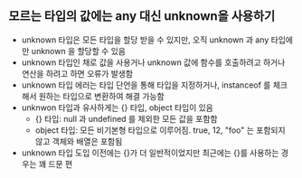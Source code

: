 ## 모르는 타입의 값에는 any 대신 unknown을 사용하기

- unknown 타입은 모든 타입을 할당 받을 수 있지만, 오직 unknown 과 any 타입에만 unknown 을 할당할 수 있음
- unknown 타입인 채로 값을 사용거나 unknown 값에 함수를 호출하려고 하거나 연산을 하려고 하면 오류가 발생함
- unknown 타입 에러는 타입 단언을 통해 타입을 지정하거나, instanceof 를 체크해서 원하는 타입으로 변환하여 해결 가능함
- unknwon 타입과 유사하게는 {} 타입, object 타입이 있음
  - {} 타입: null 과 undefined 를 제외한 모든 값을 포함함
  - object 타입: 모든 비기본형 타입으로 이루어짐. true, 12, "foo" 는 포함되지 않고 객체와 배열은 포함됨
- unknown 타입 도입 이전에는 {}가 더 일반적이었지만 최근에는 {}를 사용하는 경우는 꽤 드문 편
